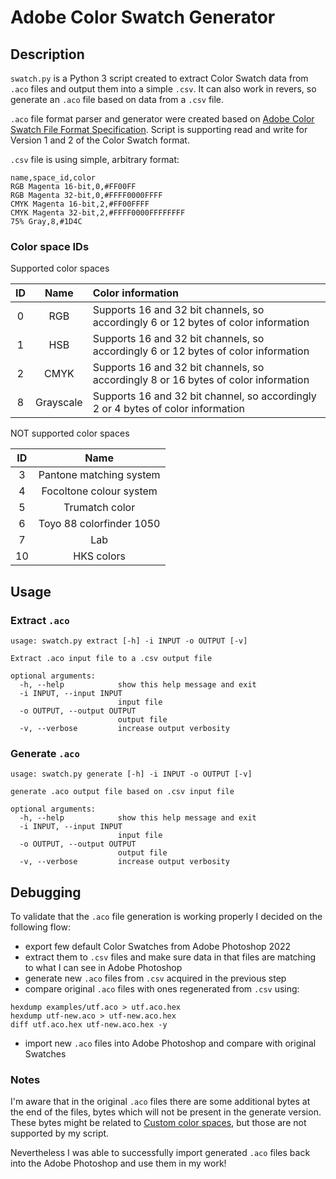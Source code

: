 # Adobe Color Swatch Generator

## Description

`swatch.py` is a Python 3 script created to extract Color Swatch data from `.aco` files and output them into a simple `.csv`. It can also work in revers, so generate an `.aco` file based on data from a `.csv` file.

`.aco` file format parser and generator were created based on
[Adobe Color Swatch File Format Specification](https://www.adobe.com/devnet-apps/photoshop/fileformatashtml/#50577411_pgfId-1055819). Script is supporting read and write for Version 1 and 2 of the Color Swatch format.

`.csv` file is using simple, arbitrary format:

```
name,space_id,color
RGB Magenta 16-bit,0,#FF00FF
RGB Magenta 32-bit,0,#FFFF0000FFFF
CMYK Magenta 16-bit,2,#FF00FFFF
CMYK Magenta 32-bit,2,#FFFF0000FFFFFFFF
75% Gray,8,#1D4C
```

### Color space IDs

Supported color spaces

| ID | Name       | Color information                                                                  |
|:--:|:----------:|:-----------------------------------------------------------------------------------|
| 0  | RGB        | Supports 16 and 32 bit channels, so accordingly 6 or 12 bytes of color information |
| 1  | HSB        | Supports 16 and 32 bit channels, so accordingly 6 or 12 bytes of color information |
| 2  | CMYK       | Supports 16 and 32 bit channels, so accordingly 8 or 16 bytes of color information |
| 8  | Grayscale  | Supports 16 and 32 bit channel, so accordingly 2 or 4 bytes of color information   |

NOT supported color spaces

| ID | Name                     |
|:--:|:------------------------:|
| 3  | Pantone matching system  |
| 4  | Focoltone colour system  |
| 5  | Trumatch color           |
| 6  | Toyo 88 colorfinder 1050 |
| 7  | Lab                      |
| 10 | HKS colors               |

## Usage

### Extract `.aco`

```
usage: swatch.py extract [-h] -i INPUT -o OUTPUT [-v]

Extract .aco input file to a .csv output file

optional arguments:
  -h, --help            show this help message and exit
  -i INPUT, --input INPUT
                        input file
  -o OUTPUT, --output OUTPUT
                        output file
  -v, --verbose         increase output verbosity
```

### Generate `.aco`

```
usage: swatch.py generate [-h] -i INPUT -o OUTPUT [-v]

generate .aco output file based on .csv input file

optional arguments:
  -h, --help            show this help message and exit
  -i INPUT, --input INPUT
                        input file
  -o OUTPUT, --output OUTPUT
                        output file
  -v, --verbose         increase output verbosity
```

## Debugging

To validate that the `.aco` file generation is working properly I decided on the following flow:
* export few default Color Swatches from Adobe Photoshop 2022
* extract them to `.csv` files and make sure data in that files are matching to what I can see in Adobe Photoshop
* generate new `.aco` files from `.csv` acquired in the previous step
* compare original `.aco` files with ones regenerated from `.csv` using:
```
hexdump examples/utf.aco > utf.aco.hex
hexdump utf-new.aco > utf-new.aco.hex
diff utf.aco.hex utf-new.aco.hex -y
```
* import new `.aco` files into Adobe Photoshop and compare with original Swatches

### Notes

I'm aware that in the original `.aco` files there are some additional bytes at the end of the files, bytes which will not be present in the generate version. These bytes might be related to [Custom color spaces](https://www.adobe.com/devnet-apps/photoshop/fileformatashtml/#50577411_28552), but those are not supported by my script.

Nevertheless I was able to successfully import generated `.aco` files back into the Adobe Photoshop and use them in my work!
